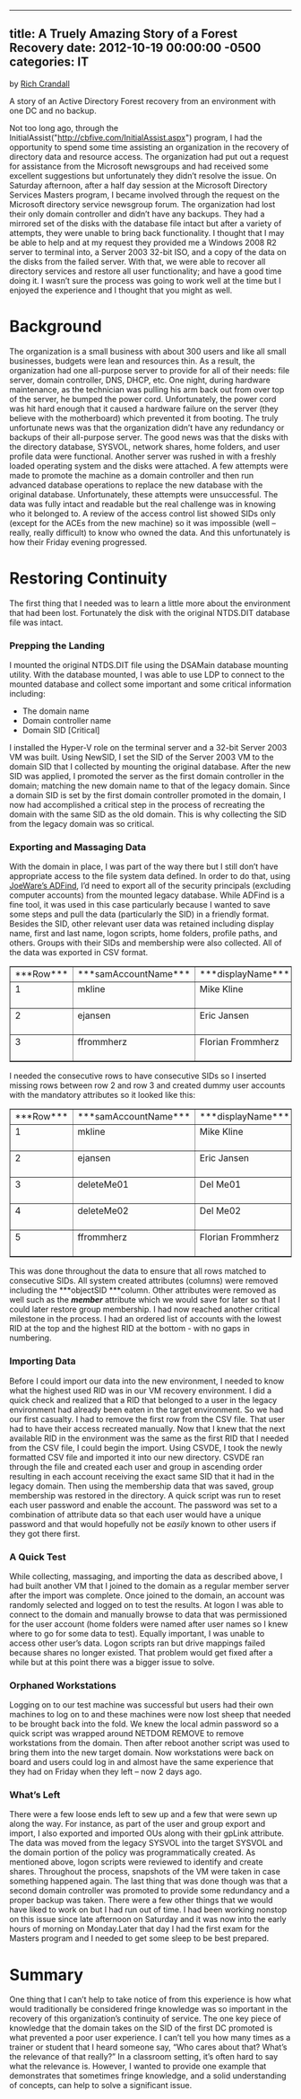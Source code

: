 ﻿---

title:  A Truely Amazing Story of a Forest Recovery
date:   2012-10-19 00:00:00 -0500
categories: IT
---

by <a href="http://cbfive.com/blog/author/rcrandall.aspx">Rich Crandall</a>

A story of an Active Directory Forest recovery from an environment with one DC and no backup.


Not too long ago, through the InitialAssist("http://cbfive.com/InitialAssist.aspx") program, I had the opportunity to spend some time assisting an organization in the recovery of directory data and resource access.
The organization had put out a request for assistance from the Microsoft newsgroups and had received some excellent suggestions but unfortunately they didn&rsquo;t resolve the issue. On Saturday afternoon, after a half day session at the Microsoft Directory Services Masters program, I became involved through the request on the Microsoft directory service newsgroup forum.
The organization had lost their only domain controller and didn&rsquo;t have any backups. They had a mirrored set of the disks with the database file intact but after a variety of attempts, they were unable to bring back functionality. I thought that I may be able to help and at my request they provided me a Windows 2008 R2 server to terminal into, a Server 2003 32-bit ISO, and a copy of the data on the disks from the failed server. With that, we were able to recover all directory services and restore all user functionality; and have a good time doing it. I wasn&rsquo;t sure the process was going to work well at the time but I enjoyed the experience and I thought that you might as well.
# Background
The organization is a small business with about 300 users and like all small businesses, budgets were lean and resources thin. As a result, the organization had one all-purpose server to provide for all of their needs: file server, domain controller, DNS, DHCP, etc. One night, during hardware maintenance, as the technician was pulling his arm back out from over top of the server, he bumped the power cord. Unfortunately, the power cord was hit hard enough that it caused a hardware failure on the server (they believe with the motherboard) which prevented it from booting.
The truly unfortunate news was that the organization didn&rsquo;t have any redundancy or backups of their all-purpose server. The good news was that the disks with the directory database, SYSVOL, network shares, home folders, and user profile data were functional. Another server was rushed in with a freshly loaded operating system and the disks were attached. A few attempts were made to promote the machine as a domain controller and then run advanced database operations to replace the new database with the original database. Unfortunately, these attempts were unsuccessful.
The data was fully intact and readable but the real challenge was in knowing who it belonged to. A review of the access control list showed SIDs only (except for the ACEs from the new machine) so it was impossible (well &ndash; really, really difficult) to know who owned the data.
And this unfortunately is how their Friday evening progressed.
# Restoring Continuity
The first thing that I needed was to learn a little more about the environment that had been lost. Fortunately the disk with the original NTDS.DIT database file was intact.
### Prepping the Landing
I mounted the original NTDS.DIT file using the DSAMain database mounting utility. With the database mounted, I was able to use LDP to connect to the mounted database and collect some important and some critical information including:

- The domain name 
- Domain controller name 
- Domain SID [Critical] 

I installed the Hyper-V role on the terminal server and a 32-bit Server 2003 VM was built. Using NewSID, I set the SID of the Server 2003 VM to the domain SID that I collected by mounting the original database. After the new SID was applied, I promoted the server as the first domain controller in the domain; matching the new domain name to that of the legacy domain. Since a domain SID is set by the first domain controller promoted in the domain, I now had accomplished a critical step in the process of recreating the domain with the same SID as the old domain. This is why collecting the SID from the legacy domain was so critical.
### Exporting and Massaging Data
With the domain in place, I was part of the way there but I still don&rsquo;t have appropriate access to the file system data defined. In order to do that, using <a href="http://www.google.com/url?sa=t&amp;source=web&amp;cd=1&amp;ved=0CBgQFjAA&amp;url=http%3A%2F%2Fwww.joeware.net%2Ffreetools%2Ftools%2Fadfind%2Findex.htm&amp;ei=zEdQTPOcG4eglAfc6LC7CQ&amp;usg=AFQjCNEgasYTSzpF1ymJcQX4zu5MDnqZog">JoeWare&rsquo;s ADFind</a>, I&rsquo;d need to export all of the security principals (excluding computer accounts) from the mounted legacy database. While ADFind is a fine tool, it was used in this case particularly because I wanted to save some steps and pull the data (particularly the SID) in a friendly format. Besides the SID, other relevant user data was retained including display name, first and last name, logon scripts, home folders, profile paths, and others. Groups with their SIDs and membership were also collected. All of the data was exported in CSV format.

<table border="1" cellspacing="0" cellpadding="0" align="center">
<tbody>
<tr>
<td width="48" valign="top">
***Row***
</td>
<td width="133" valign="top">
***samAccountName***
</td>
<td width="129" valign="top">
***displayName***
</td>
<td width="177" valign="top">
***objectSID***
</td>
</tr>
<tr>
<td width="48" valign="top">
1
</td>
<td width="133" valign="top">
mkline
</td>
<td width="129" valign="top">
Mike Kline
</td>
<td width="177" valign="top">
S-1-5-21-<domain>-1321
</td>
</tr>
<tr>
<td width="48" valign="top">
2
</td>
<td width="133" valign="top">
ejansen
</td>
<td width="129" valign="top">
Eric Jansen
</td>
<td width="177" valign="top">
S-1-5-21-<domain>-1322
</td>
</tr>
<tr>
<td width="48" valign="top">
3
</td>
<td width="133" valign="top">
ffrommherz
</td>
<td width="129" valign="top">
Florian Frommherz
</td>
<td width="177" valign="top">
S-1-5-21-<domain>-1325
</td>
</tr>
</tbody>
</table>

I needed the consecutive rows to have consecutive SIDs so I inserted missing rows between row 2 and row 3 and created dummy user accounts with the mandatory attributes so it looked like this:
<p align="center">
<table border="1" cellspacing="0" cellpadding="0">
<tbody>
<tr>
<td width="48" valign="top">
***Row***
</td>
<td width="133" valign="top">
***samAccountName***
</td>
<td width="129" valign="top">
***displayName***
</td>
<td width="177" valign="top">
***objectSID***
</td>
</tr>
<tr>
<td width="48" valign="top">
1
</td>
<td width="133" valign="top">
mkline
</td>
<td width="129" valign="top">
Mike Kline
</td>
<td width="177" valign="top">
S-1-5-21-<domain>-1321
</td>
</tr>
<tr>
<td width="48" valign="top">
2
</td>
<td width="133" valign="top">
ejansen
</td>
<td width="129" valign="top">
Eric Jansen
</td>
<td width="177" valign="top">
S-1-5-21-<domain>-1322
</td>
</tr>
<tr>
<td width="48" valign="top">
3
</td>
<td width="133" valign="top">
deleteMe01
</td>
<td width="129" valign="top">
Del Me01
</td>
<td width="177" valign="top">
S-1-5-21-<domain>-1323
</td>
</tr>
<tr>
<td width="48" valign="top">
4
</td>
<td width="133" valign="top">
deleteMe02
</td>
<td width="129" valign="top">
Del Me02
</td>
<td width="177" valign="top">
S-1-5-21-<domain>-1324
</td>
</tr>
<tr>
<td width="48" valign="top">
5
</td>
<td width="133" valign="top">
ffrommherz
</td>
<td width="129" valign="top">
Florian Frommherz
</td>
<td width="177" valign="top">
S-1-5-21-<domain>-1325
</td>
</tr>
</tbody>
</table>

This was done throughout the data to ensure that all rows matched to consecutive SIDs. All system created attributes (columns) were removed including the ***objectSID ***column. Other attributes were removed as well such as the ***member*** attribute which we would save for later so that I could later restore group membership.
I had now reached another critical milestone in the process. I had an ordered list of accounts with the lowest RID at the top and the highest RID at the bottom - with no gaps in numbering.
### Importing Data
Before I could import our data into the new environment, I needed to know what the highest used RID was in our VM recovery environment. I did a quick check and realized that a RID that belonged to a user in the legacy environment had already been eaten in the target environment. So we had our first casualty. I had to remove the first row from the CSV file. That user had to have their access recreated manually.
Now that I knew that the next available RID in the environment was the same as the first RID that I needed from the CSV file, I could begin the import. Using CSVDE, I took the newly formatted CSV file and imported it into our new directory. CSVDE ran through the file and created each user and group in ascending order resulting in each account receiving the exact same SID that it had in the legacy domain.
Then using the membership data that was saved, group membership was restored in the directory. A quick script was run to reset each user password and enable the account. The password was set to a combination of attribute data so that each user would have a unique password and that would hopefully not be <em>easily</em> known to other users if they got there first.
### A Quick Test
While collecting, massaging, and importing the data as described above, I had built another VM that I joined to the domain as a regular member server after the import was complete. Once joined to the domain, an account was randomly selected and logged on to test the results.
At logon I was able to connect to the domain and manually browse to data that was permissioned for the user account (home folders were named after user names so I knew where to go for some data to test). Equally important, I was unable to access other user&rsquo;s data.
Logon scripts ran but drive mappings failed because shares no longer existed. That problem would get fixed after a while but at this point there was a bigger issue to solve.
### Orphaned Workstations
Logging on to our test machine was successful but users had their own machines to log on to and these machines were now lost sheep that needed to be brought back into the fold. We knew the local admin password so a quick script was wrapped around NETDOM REMOVE to remove workstations from the domain. Then after reboot another script was used to bring them into the new target domain.
Now workstations were back on board and users could log in and almost have the same experience that they had on Friday when they left &ndash; now 2 days ago.
### What&rsquo;s Left
There were a few loose ends left to sew up and a few that were sewn up along the way. For instance, as part of the user and group export and import, I also exported and imported OUs along with their gpLink attribute. The data was moved from the legacy SYSVOL into the target SYSVOL and the domain portion of the policy was programmatically created. As mentioned above, logon scripts were reviewed to identify and create shares.
Throughout the process, snapshots of the VM were taken in case something happened again. The last thing that was done though was that a second domain controller was promoted to provide some redundancy and a proper backup was taken.
There were a few other things that we would have liked to work on but I had run out of time. I had been working nonstop on this issue since late afternoon on Saturday and it was now into the early hours of morning on Monday.Later that day I had the first exam for the Masters program and I needed to get some sleep to be best prepared.
# Summary
One thing that I can&rsquo;t help to take notice of from this experience is how what would traditionally be considered fringe knowledge was so important in the recovery of this organization&rsquo;s continuity of service. The one key piece of knowledge that the domain takes on the SID of the first DC promoted is what prevented a poor user experience.
I can&rsquo;t tell you how many times as a trainer or student that I heard someone say, &ldquo;Who cares about that? What&rsquo;s the relevance of that really?&rdquo; In a classroom setting, it&rsquo;s often hard to say what the relevance is. However, I wanted to provide one example that demonstrates that sometimes fringe knowledge, and a solid understanding of concepts, can help to solve a significant issue.



